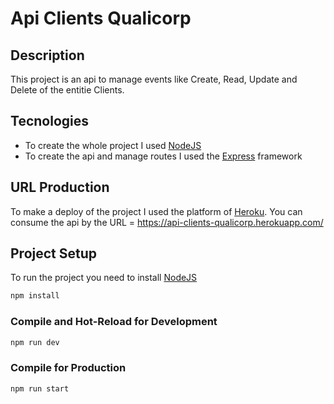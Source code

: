 # Api Clients Qualicorp
## Description

This project is an api to manage events like Create, Read, Update and Delete of the entitie Clients.

## Tecnologies

 - To create the whole project I used [NodeJS](https://vuejs.org/)
 - To create the api and manage routes I used the [Express](https://expressjs.com/pt-br/) framework

## URL Production

To make a deploy of the project I used the platform of [Heroku](https://heroku.com/apps). You can consume the api by the URL = https://api-clients-qualicorp.herokuapp.com/
## Project Setup

To run the project you need to install [NodeJS](https://nodejs.dev/download/)

```sh
npm install
```

### Compile and Hot-Reload for Development

```sh
npm run dev
```

### Compile for Production

```sh
npm run start
```
